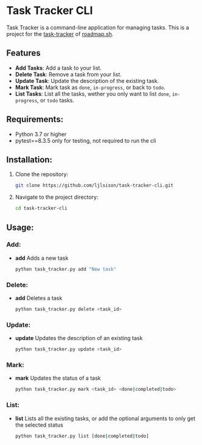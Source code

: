 # Task Tracker CLI

Task Tracker is a command-line application for managing tasks.
This is a project for the [task-tracker](https://roadmap.sh/projects/task-tracker) of [roadmap.sh](https://roadmap.sh/).

## Features

- **Add Tasks**: Add a task to your list.
- **Delete Task**: Remove a task from your list.
- **Update Task**: Update the description of the existing task.
- **Mark Task**: Mark task as `done`, `in-progress`, or back to `todo`.
- **List Tasks**: List all the tasks, wether you only want to list `done`, `in-progress`, or `todo` tasks.

## Requirements:

- Python 3.7 or higher
- pytest==8.3.5 only for testing, not required to run the cli

## Installation:

1. Clone the repository:

   ```bash
   git clone https://github.com/ljlsison/task-tracker-cli.git
   ```

2. Navigate to the project directory:

   ```bash
   cd task-tracker-cli
   ```

## Usage:

### Add:

- **add** Adds a new task

  ```bash
  python task_tracker.py add "New task"
  ```

### Delete:

- **add** Deletes a task

  ```bash
  python task_tracker.py delete <task_id>
  ```

### Update:

- **update** Updates the description of an existing task

  ```bash
  python task_tracker.py update <task_id>
  ```

### Mark:

- **mark** Updates the status of a task

  ```bash
  python task_tracker.py mark <task_id> <done|completed|todo>
  ```

### List:
- **list** Lists all the existing tasks, or add the optional arguments to only get the selected status
  
   ```bash
   python task_tracker.py list [done|completed|todo]
   ```
